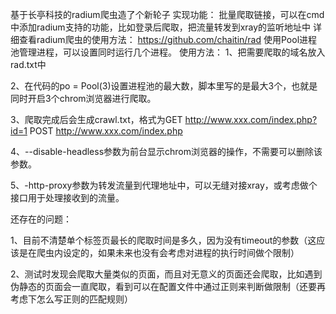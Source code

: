 基于长亭科技的radium爬虫造了个新轮子
实现功能：
批量爬取链接，可以在cmd中添加radium支持的功能，比如登录后爬取，把流量转发到xray的监听地址中
详细查看radium爬虫的使用方法：
https://github.com/chaitin/rad
使用Pool进程池管理进程，可以设置同时运行几个进程。
使用方法：
1、把需要爬取的域名放入rad.txt中

2、在代码的po = Pool(3)设置进程池的最大数，脚本里写的是最大3个，也就是同时开启3个chrom浏览器进行爬取。

3、爬取完成后会生成crawl.txt，格式为GET http://www.xxx.com/index.php?id=1  POST http://www.xxx.com/index.php

4、--disable-headless参数为前台显示chrom浏览器的操作，不需要可以删除该参数。

5、-http-proxy参数为转发流量到代理地址中，可以无缝对接xray，或考虑做个接口用于处理接收到的流量。

还存在的问题：

1、目前不清楚单个标签页最长的爬取时间是多久，因为没有timeout的参数（这应该是在爬虫内设定的，如果未来也没有会考虑对进程的执行时间做个限制）

2、测试时发现会爬取大量类似的页面，而且对无意义的页面还会爬取，比如遇到伪静态的页面会一直爬取，看到可以在配置文件中通过正则来判断做限制（还要再考虑下怎么写正则的匹配规则）

